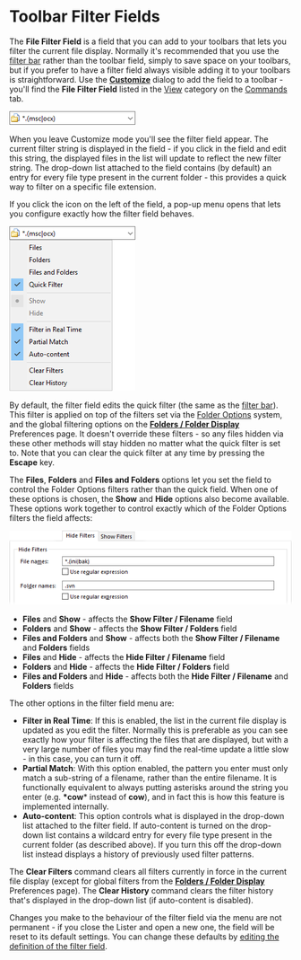 # Toolbar Filter Fields

The **File Filter Field** is a field that you can add to your toolbars that lets you filter the current file display. Normally it's recommended that you use the [filter bar](filter_bar.md) rather than the toolbar field, simply to save space on your toolbars, but if you prefer to have a filter field always visible adding it to your toolbars is straightforward. Use the **[Customize](/Manual/customize/RAEDME.md)** dialog to add the field to a toolbar - you'll find the **File Filter Field** listed in the [View](/Manual/customize/the_customize_dialog/commands/view_category_pre-defined_commands.md) category on the [Commands](/Manual/customize/the_customize_dialog/commands/RAEDME.md) tab.

![](/Manual/images/media/filter_field_1.png)

When you leave Customize mode you'll see the filter field appear. The current filter string is displayed in the field - if you click in the field and edit this string, the displayed files in the list will update to reflect the new filter string. The drop-down list attached to the field contains (by default) an entry for every file type present in the current folder - this provides a quick way to filter on a specific file extension.

If you click the icon on the left of the field, a pop-up menu opens that lets you configure exactly how the filter field behaves.

![](/Manual/images/media/filter_field_2.png) 

By default, the filter field edits the quick filter (the same as the [filter bar](filter_bar.md)). This filter is applied on top of the filters set via the [Folder Options](../folder_options/RAEDME.md) system, and the global filtering options on the **[Folders / Folder Display](/Manual/preferences/preferences_categories/folders/folder_display.md)** Preferences page. It doesn't override these filters - so any files hidden via these other methods will stay hidden no matter what the quick filter is set to. Note that you can clear the quick filter at any time by pressing the **Escape** key.

The **Files**, **Folders** and **Files and Folders** options let you set the field to control the Folder Options filters rather than the quick field. When one of these options is chosen, the **Show** and **Hide** options also become available. These options work together to control exactly which of the Folder Options filters the field affects:

![](/Manual/images/media/folder_options_-_tabs_-_filters.png)

- **Files** and **Show** - affects the **Show Filter / Filename** field
- **Folders** and **Show** - affects the **Show Filter / Folders** field
- **Files and Folders** and **Show** - affects both the **Show Filter / Filename** and **Folders** fields
- **Files** and **Hide** - affects the **Hide Filter / Filename** field
- **Folders** and **Hide** - affects the **Hide Filter / Folders** field
- **Files and Folders** and **Hide** - affects both the **Hide Filter / Filename** and **Folders** fields

The other options in the filter field menu are:

- **Filter in Real Time**: If this is enabled, the list in the current file display is updated as you edit the filter. Normally this is preferable as you can see exactly how your filter is affecting the files that are displayed, but with a very large number of files you may find the real-time update a little slow - in this case, you can turn it off.
- **Partial Match**: With this option enabled, the pattern you enter must only match a sub-string of a filename, rather than the entire filename. It is functionally equivalent to always putting asterisks around the string you enter (e.g. **\*cow**\* instead of **cow**), and in fact this is how this feature is implemented internally.
- **Auto-content**: This option controls what is displayed in the drop-down list attached to the filter field. If auto-content is turned on the drop-down list contains a wildcard entry for every file type present in the current folder (as described above). If you turn this off the drop-down list instead displays a history of previously used filter patterns.

The **Clear Filters** command clears all filters currently in force in the current file display (except for global filters from the **[Folders / Folder Display](/Manual/preferences/preferences_categories/folders/folder_display.md)** Preferences page). The **Clear History** command clears the filter history that's displayed in the drop-down list (if auto-content is disabled).

Changes you make to the behaviour of the filter field via the menu are not permanent - if you close the Lister and open a new one, the field will be reset to its default settings. You can change these defaults by [editing the definition of the filter field](/Manual/customize/creating_your_own_buttons/editing_the_toolbar/field_buttons/filter_field_configuration.md).
